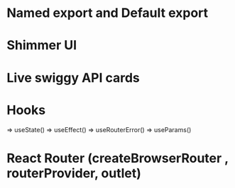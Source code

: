 # Named export and Default export

# Shimmer UI

# Live swiggy API cards

# Hooks

=> useState()
=> useEffect()
=> useRouterError()
=> useParams()

# React Router (createBrowserRouter , routerProvider, outlet)
 
